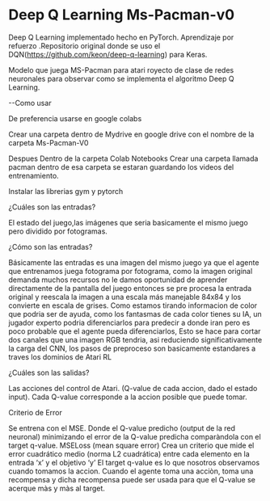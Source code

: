 Deep Q Learning Ms-Pacman-v0
============

Deep Q Learning implementado hecho en PyTorch. Aprendizaje por refuerzo .Repositorio original donde se uso el DQN(https://github.com/keon/deep-q-learning) para Keras.

Modelo que juega MS-Pacman para atari
royecto de clase de redes neuronales para observar como se implementa el algoritmo Deep Q Learning.

--Como usar

De preferencia usarse en google colabs

Crear una carpeta dentro de Mydrive en google drive con el nombre de la carpeta Ms-Pacman-V0

Despues Dentro de la carpeta Colab Notebooks Crear una carpeta llamada pacman dentro de esa carpeta se estaran guardando los videos del entrenamiento.

Instalar las librerias gym y pytorch

¿Cuáles son las entradas? 

El estado del juego,las imágenes que seria basicamente el mismo juego pero dividido por fotogramas.

¿Cómo son las entradas?

Básicamente las entradas es una imagen del mismo juego ya que el agente que entrenamos juega fotograma por fotograma, como la imagen original demanda muchos recursos no le damos oportunidad de aprender directamente de la pantalla del juego entonces se pre procesa la entrada original y reescala la imagen a una escala más manejable 84x84 y los convierte en escala de grises. Como estamos tirando informacion de color que podria ser de ayuda, como los fantasmas de cada color tienes su IA, un jugador experto podria diferenciarlos para predecir a donde iran pero es poco probable que el agente pueda diferenciarlos, Esto se hace para cortar dos canales que una imagen RGB tendria, asi reduciendo significativamente la carga del CNN, los pasos de preproceso son basicamente estandares a traves los dominios de Atari RL

¿Cuáles son las salidas?

Las acciones del control de Atari. (Q-value de cada accion, dado el estado input). Cada Q-value corresponde a la accion posible que puede tomar.

Criterio de Error 

Se entrena con el MSE. Donde el Q-value predicho (output de la red neuronal) minimizando el error de la Q-value predicha comparàndola con el target q-value. MSELoss (mean square error) Crea un criterio que mide el error cuadrático medio (norma L2 cuadrática) entre cada elemento en la entrada ‘x’ y el objetivo ‘y’ El target q-value es lo que nosotros observamos cuando tomamos la accion. Cuando el agente toma una acciòn, toma una recompensa y dicha recompensa puede ser usada para que el Q-value se acerque màs y màs al target.
